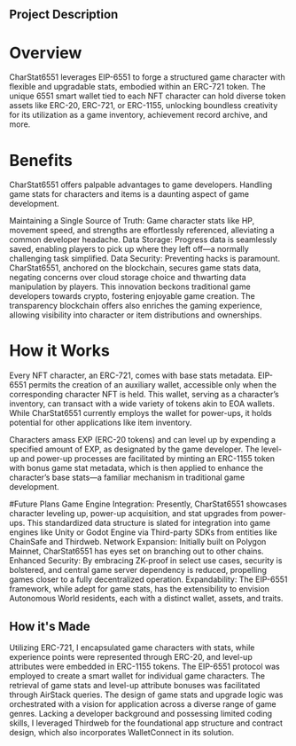 ## Project Description
# Overview
CharStat6551 leverages EIP-6551 to forge a structured game character with flexible and upgradable stats, embodied within an ERC-721 token. The unique 6551 smart wallet tied to each NFT character can hold diverse token assets like ERC-20, ERC-721, or ERC-1155, unlocking boundless creativity for its utilization as a game inventory, achievement record archive, and more.

# Benefits
CharStat6551 offers palpable advantages to game developers. Handling game stats for characters and items is a daunting aspect of game development.

Maintaining a Single Source of Truth: Game character stats like HP, movement speed, and strengths are effortlessly referenced, alleviating a common developer headache. Data Storage: Progress data is seamlessly saved, enabling players to pick up where they left off—a normally challenging task simplified. Data Security: Preventing hacks is paramount. CharStat6551, anchored on the blockchain, secures game stats data, negating concerns over cloud storage choice and thwarting data manipulation by players. This innovation beckons traditional game developers towards crypto, fostering enjoyable game creation. The transparency blockchain offers also enriches the gaming experience, allowing visibility into character or item distributions and ownerships.

# How it Works
Every NFT character, an ERC-721, comes with base stats metadata. EIP-6551 permits the creation of an auxiliary wallet, accessible only when the corresponding character NFT is held. This wallet, serving as a character’s inventory, can transact with a wide variety of tokens akin to EOA wallets. While CharStat6551 currently employs the wallet for power-ups, it holds potential for other applications like item inventory.

Characters amass EXP (ERC-20 tokens) and can level up by expending a specified amount of EXP, as designated by the game developer. The level-up and power-up processes are facilitated by minting an ERC-1155 token with bonus game stat metadata, which is then applied to enhance the character’s base stats—a familiar mechanism in traditional game development.

#Future Plans
Game Engine Integration: Presently, CharStat6551 showcases character leveling up, power-up acquisition, and stat upgrades from power-ups. This standardized data structure is slated for integration into game engines like Unity or Godot Engine via Third-party SDKs from entities like ChainSafe and Thirdweb. Network Expansion: Initially built on Polygon Mainnet, CharStat6551 has eyes set on branching out to other chains. Enhanced Security: By embracing ZK-proof in select use cases, security is bolstered, and central game server dependency is reduced, propelling games closer to a fully decentralized operation. Expandability: The EIP-6551 framework, while adept for game stats, has the extensibility to envision Autonomous World residents, each with a distinct wallet, assets, and traits.

## How it's Made
Utilizing ERC-721, I encapsulated game characters with stats, while experience points were represented through ERC-20, and level-up attributes were embedded in ERC-1155 tokens. The EIP-6551 protocol was employed to create a smart wallet for individual game characters. The retrieval of game stats and level-up attribute bonuses was facilitated through AirStack queries. The design of game stats and upgrade logic was orchestrated with a vision for application across a diverse range of game genres. Lacking a developer background and possessing limited coding skills, I leveraged Thirdweb for the foundational app structure and contract design, which also incorporates WalletConnect in its solution.

